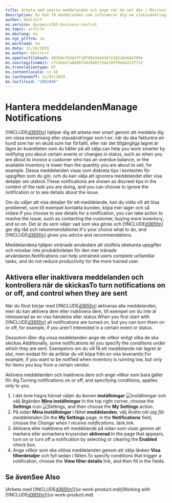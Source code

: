 ```yaml
---
title: Arbeta med smarta meddelanden och ange när du ser den | Microsoft Docs
description: Du kan få meddelanden som informerar dig om statusändringar eller händelser, till exempel en skuld eller låg lagernivå.
author: bholtorf
ms.service: dynamics365-business-central
ms.topic: article
ms.devlang: na
ms.tgt_pltfrm: na
ms.workload: na
ms.date: 11/29/2019
ms.author: bholtorf
ms.openlocfilehash: 4839de7b4deff107d8a1644367e28216eb8a789e
ms.sourcegitcommit: cfc92eefa8b06fb426482f54e393f0e6e222f712
ms.translationtype: HT
ms.contentlocale: sv-SE
ms.lasthandoff: 12/03/2019
ms.locfileid: "2881948"
---
```

# <a name="manage-notifications"></a><span data-ttu-id="d0ec0-103">Hantera meddelanden</span><span class="sxs-lookup"><span data-stu-id="d0ec0-103">Manage Notifications</span></span>

[!INCLUDE[d365fin](includes/d365fin_md.md)] <span data-ttu-id="d0ec0-104">hjälper dig att arbeta mer smart genom att meddela dig om vissa evenemang eller stausändringar som t.ex. när du ska fakturera en kund som har en skuld som har förfallit, eller när det tillgängliga lagret är lägre än kvantiteten som du håller på att sälja.</span><span class="sxs-lookup"><span data-stu-id="d0ec0-104">can help you work smarter by notifying you about certain events or changes in status, such as when you are about to invoice a customer who has an overdue balance, or the available inventory is lower than the quantity you are about to sell, for example.</span></span> <span data-ttu-id="d0ec0-105">Dessa meddelanden visas som diskreta tips i kontexten för uppgiften som du gör, och du kan välja att ignorera meddelandet eller visa detaljer om utskick.</span><span class="sxs-lookup"><span data-stu-id="d0ec0-105">These notifications are shown as discreet tips in the context of the task you are doing, and you can choose to ignore the notification or to see details about the issue.</span></span>  

<span data-ttu-id="d0ec0-106">Om du väljer att visa detaljer för ett meddelande, kan du vidta vill att lösa problemet, som till exempel kontakta kunden, köpa mer lager och så vidare.</span><span class="sxs-lookup"><span data-stu-id="d0ec0-106">If you choose to see details for a notification, you can take action to resolve the issue, such as contacting the customer, buying more inventory, and so on.</span></span> <span data-ttu-id="d0ec0-107">Det är du som väljer vad som ska göras och [!INCLUDE[d365fin](includes/d365fin_md.md)] ger dig råd och rekommendationer.</span><span class="sxs-lookup"><span data-stu-id="d0ec0-107">It's your choice what to do, and [!INCLUDE[d365fin](includes/d365fin_md.md)] gives you advice and recommendations.</span></span>  

<span data-ttu-id="d0ec0-108">Meddelandena hjälper otränade användare att slutföra obekanta uppgifter och minskar inte produktiviteten för den mer tränade användaren.</span><span class="sxs-lookup"><span data-stu-id="d0ec0-108">Notifications can help untrained users complete unfamiliar tasks, and do not reduce productivity for the more trained user.</span></span>  

## <a name="to-turn-notifications-on-or-off-and-control-when-they-are-sent"></a><span data-ttu-id="d0ec0-109">Aktivera eller inaktivera meddelanden och kontrollera när de skickas</span><span class="sxs-lookup"><span data-stu-id="d0ec0-109">To turn notifications on or off, and control when they are sent</span></span>

<span data-ttu-id="d0ec0-110">När du först börjar med [!INCLUDE[d365fin](includes/d365fin_md.md)] aktiveras alla meddelanden, men du kan aktivera dem eller inaktivera dem, till exempel om du inte är intresserad av en viss händelse eller status.</span><span class="sxs-lookup"><span data-stu-id="d0ec0-110">When you first start with [!INCLUDE[d365fin](includes/d365fin_md.md)] all notifications are turned on, but you can turn them on or off, for example, if you aren't interested in a certain event or status.</span></span>  

<span data-ttu-id="d0ec0-111">Dessutom låter dig vissa meddelanden ange de villkor enligt vilka de ska skickas.</span><span class="sxs-lookup"><span data-stu-id="d0ec0-111">Additionally, some notifications let you specify the conditions under which they are sent.</span></span> <span data-ttu-id="d0ec0-112">Exempelvis om du vill få ett meddelande när lagret är slut, men endast för de artiklar du vill köpa från en viss leverantör.</span><span class="sxs-lookup"><span data-stu-id="d0ec0-112">For example, if you want to be notified when inventory is running low, but only for items you buy from a certain vendor.</span></span>  

<span data-ttu-id="d0ec0-113">Aktivera meddelanden och inaktivera dem och ange villkor som bara gäller för dig.</span><span class="sxs-lookup"><span data-stu-id="d0ec0-113">Turning notifications on or off, and specifying conditions, applies only to you.</span></span>  

1. <span data-ttu-id="d0ec0-114">I det övre högra hörnet väljer du ikonen **inställningar** ![inställningar](media/ui-experience/settings_icon_small.png "Inställningsikon för rollcenter") och välj åtgärden **Mina inställningar**.</span><span class="sxs-lookup"><span data-stu-id="d0ec0-114">In the top right corner, choose the **Settings** icon ![Settings](media/ui-experience/settings_icon_small.png "Settings icon for role center"), and then choose the **My Settings** action.</span></span>  
2. <span data-ttu-id="d0ec0-115">På sidan **Mina inställningar** i fältet **meddelanden**, välj *Ändra när jag får meddelanden.*</span><span class="sxs-lookup"><span data-stu-id="d0ec0-115">On the **My Settings** page, in the **Notifications** field, choose the *Change when I receive notifications.*</span></span> <span data-ttu-id="d0ec0-116">länk.</span><span class="sxs-lookup"><span data-stu-id="d0ec0-116">link.</span></span>  
3. <span data-ttu-id="d0ec0-117">Aktivera eller inaktivera ett meddelande på sidan som visas genom att markera eller avmarkera kryssrutan **aktiverad**.</span><span class="sxs-lookup"><span data-stu-id="d0ec0-117">In the page that appears, turn on or turn off a notification by selecting or clearing the **Enabled** check box.</span></span>  
4. <span data-ttu-id="d0ec0-118">Ange villkor som ska utlösa meddelanden genom att välja länken **Visa filterdetaljer** och fyll sedan i fälten.</span><span class="sxs-lookup"><span data-stu-id="d0ec0-118">To specify conditions that trigger a notification, choose the **View filter details** link, and then fill in the fields.</span></span>  

## <a name="see-also"></a><span data-ttu-id="d0ec0-119">Se även</span><span class="sxs-lookup"><span data-stu-id="d0ec0-119">See Also</span></span>

<span data-ttu-id="d0ec0-120">[Arbeta med [!INCLUDE[d365fin](includes/d365fin_md.md)]](ui-work-product.md)</span><span class="sxs-lookup"><span data-stu-id="d0ec0-120">[Working with [!INCLUDE[d365fin](includes/d365fin_md.md)]](ui-work-product.md)</span></span>
